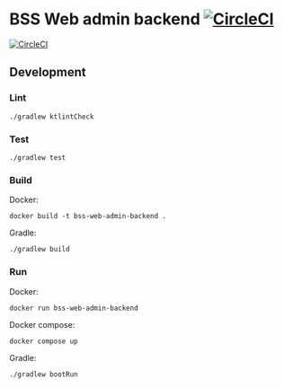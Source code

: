# BSS Web admin backend [![CircleCI](https://dl.circleci.com/status-badge/img/gh/BSStudio/bss-web-admin-backend/tree/main.svg?style=svg)](https://dl.circleci.com/status-badge/redirect/gh/BSStudio/bss-web-admin-backend/tree/main)
[![CircleCI](https://dl.circleci.com/insights-snapshot/gh/BSStudio/bss-web-admin-backend/main/all/badge.svg?window=90d)](https://app.circleci.com/insights/github/BSStudio/bss-web-admin-backend/workflows/all/overview?branch=main&reporting-window=last-90-days&insights-snapshot=true)
## Development
### Lint
```shell
./gradlew ktlintCheck
```
### Test
```shell
./gradlew test
```
### Build
Docker:
```shell
docker build -t bss-web-admin-backend .
```
Gradle:
```shell
./gradlew build
```
### Run
Docker:
```shell
docker run bss-web-admin-backend
```
Docker compose:
```shell
docker compose up
```
Gradle:
```shell
./gradlew bootRun
```
